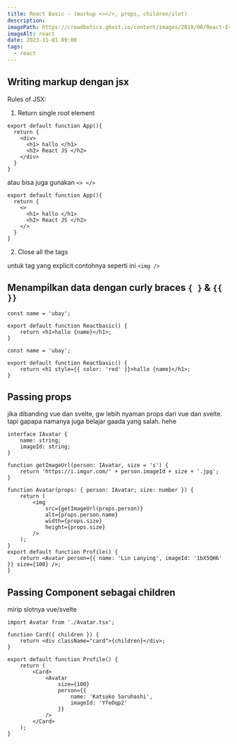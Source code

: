 ```yaml
---
title: React Basic - (markup <></>, props, children/slot)
description:
imagePath: https://crowdbotics.ghost.io/content/images/2019/06/React-Event-Listeners.png
imageAlt: react
date: 2023-11-01 09:00
tags:
  - react
---
```


## Writing markup dengan jsx

Rules of JSX:

1. Return single root element

```tsx
export default function App(){
  return {
    <div>
      <h1> hallo </h1>
      <h2> React JS </h2>
    </div>
  }
}
```

atau bisa juga gunakan `<> </>`

```tsx
export default function App(){
  return {
    <>
      <h1> hallo </h1>
      <h2> React JS </h2>
    </>
  }
}
```

2. Close all the tags

untuk tag yang explicit contohnya seperti ini <kbd>`<img />`</kbd>

## Menampilkan data dengan curly braces `{ }` & `{{ }}`

```tsx
const name = 'ubay';

export default function Reactbasic() {
	return <h1>hallo {name}</h1>;
}
```

```tsx
const name = 'ubay';

export default function Reactbasic() {
	return <h1 style={{ color: 'red' }}>hallo {name}</h1>;
}
```

## Passing props

jika dibanding vue dan svelte, gw lebih nyaman props dari vue dan svelte. tapi gapapa namanya juga belajar gaada yang salah. hehe

```tsx title="App.tsx"
interface IAvatar {
	name: string;
	imageId: string;
}

function getImageUrl(person: IAvatar, size = 's') {
	return 'https://i.imgur.com/' + person.imageId + size + '.jpg';
}

function Avatar(props: { person: IAvatar; size: number }) {
	return (
		<img
			src={getImageUrl(props.person)}
			alt={props.person.name}
			width={props.size}
			height={props.size}
		/>
	);
}
export default function Profile() {
	return <Avatar person={{ name: 'Lin Lanying', imageId: '1bX5QH6' }} size={100} />;
}
```

## Passing Component sebagai children

mirip slotnya vue/svelte

```tsx title="App.tsx"
import Avatar from './Avatar.tsx';

function Card({ children }) {
	return <div className="card">{children}</div>;
}

export default function Profile() {
	return (
		<Card>
			<Avatar
				size={100}
				person={{
					name: 'Katsuko Saruhashi',
					imageId: 'YfeOqp2'
				}}
			/>
		</Card>
	);
}
```

